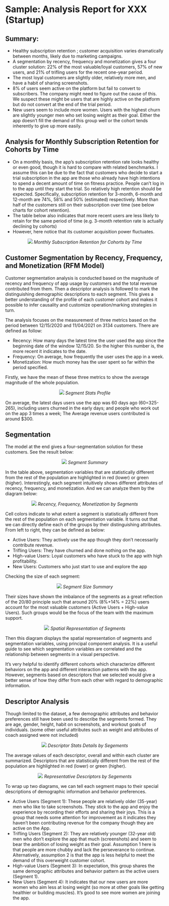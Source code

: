 
# Sample: Analysis Report for XXX (Startup)

## Summary: 
- Healthy subscription retention ; customer acquisition varies dramatically between months, likely due to marketing campaigns. 
- A segmentation by recency, frequency and monetization gives a four cluster solution:  22% of the most valuable/loyal customers, 57% of new users, and 21% of trifling users for the recent one-year period. 
- The most loyal customers are slightly older, relatively more men, and have a habit of sharing screenshots. 
- 8% of users seem active on the platform but fail to convert to subscribers. The company might need to figure out the cause of this.  We suspect these might be users that are highly active on the platform but do not convert at the end of the trial period.
- New users seem to include more women.  Users with the highest churn are slightly younger men who set losing weight as their goal. Either the app doesn’t fill the demand of this group well or the cohort tends inherently to give up more easily.

## Analysis for Monthly Subscription Retention for Cohorts by Time
- On a monthly basis, the app’s subscription retention rate looks healthy or even good, though it is hard to compare with related benchmarks.  I assume this can be due to the fact that customers who decide to start a trial subscription in the app are those who already have high intentions to spend a decent amount of time on fitness practice. People can’t log in to the app until they start the trial. So relatively high retention should be expected. Specifically, subscription retention for 3-month, 6-month and 12-month are 74%, 58% and 50% (estimated) respectively. More than half of the customers still on their subscription over time (see below charts for cohort retention). 
- The table below also indicates that more recent users are less likely to retain for the same period of time (e.g. 3-month retention rate is actually declining by cohorts)
- However, here notice that its customer acquisition power fluctuates. 

<p align="center">
  <img src="fig/MSR.png" style="max-width: 1000px" />
  <em>Monthly Subscription Retention for Cohorts by Time</em>
</p>

## Customer Segmentation by Recency, Frequency, and Monetization (RFM Model)
Customer segmentation analysis is conducted based on the magnitude of recency and frequency of app usage by customers and the total revenue contributed from them. Then a descriptor analysis is followed to mark the distinguishing demographic descriptions to each segment. This gives a better understanding of the profile of each customer cohort and makes it possible to infer causality and customize operation/marking strategies in turn. 

The analysis focuses on the measurement of three metrics based on the period between 12/15/2020 and 11/04/2021 on 3134 customers. There are defined as follow:
 - Recency: How many days the latest time the user used the app since the beginning date of the window 12/15/20. So the higher this number is, the more recent it indicates to the date.
- Frequency: On average, how frequently the user uses the app in a week.
- Monetization: How much money has the user spent so far within the period specified. 

Firstly, we have the mean of these three metrics to show the average magnitude of the whole population. 

<p align="center">
  <img src="fig/rfm.png" style="max-width: 1000px" />
  <em>Segment Stats Profile</em>
</p>

On average, the latest days users use the app was 60 days ago (60=325-265), including users churned in the early days; and people who work out on the app 3 times a week; The Average revenue users contributed is around $300. 

## Segmentation
The model at the end gives a four-segmentation solution for these customers. See the result below:

<p align="center">
  <img src="fig/rfm_segment.png" style="max-width: 1000px" />
  <em>Segment Summary</em>
</p>

In the table above, segmentation variables that are statistically different from the rest of the population are highlighted in red (lower) or green (higher). Interestingly, each segment intuitively shows different attributes of recency, frequency, and monetization. And we can analyze them by the diagram below:
  
<p align="center">
  <img src="fig/rfm_red_green.png" style="max-width: 1000px" />
  <em>Recency, Frequency, Monetization by Segments</em>
</p>
  
Cell colors indicate to what extent a segment is statistically different from the rest of the population on each segmentation variable. It turns out that we can directly define each of the groups by their distinguishing attributes. From left to right, they can be defined as below:
- Active Users: They actively use the app though they don’t necessarily contribute revenue.
- Trifling Users: They have churned and done nothing on the app.
- High-value Users: Loyal customers who have stuck to the app with high profitability.
- New Users: Customers who just start to use and explore the app

Checking the size of each segment:

<p align="center">
  <img src="fig/segment_size.png" style="max-width: 1000px" />
  <em>Segment Size Summary</em>
</p>
   
Their sizes have shown the imbalance of the segments as a great reflection of the 20/80 principle such that around 20% (8%+14% = 22%) users account for the most valuable customers (Active Users + High-value Users). Such groups would be the focus of the team with the maximum support.

<p align="center">
  <img src="fig/spacial_representation.png" style="max-width: 1000px" />
  <em>Spatial Representation of Segments</em>
</p>

Then this diagram displays the spatial representation of segments and segmentation variables, using principal component analysis. It is a useful guide to see which segmentation variables are correlated and the relationship between segments in a visual perspective.

It’s very helpful to identify different cohorts which characterize different behaviors on the app and different interaction patterns with the app. However, segments based on descriptors that we selected would give a better sense of how they differ from each other with regard to demographic information. 

## Descriptor Analysis
Though limited to the dataset, a few demographic attributes and behavior preferences still have been used to describe the segments formed. They are age, gender, height, habit on screenshots, and workout goals of individuals. (some other useful attributes such as weight and attributes of coach assigned were not included)

<p align="center">
  <img src="fig/descriptor_table.png" style="max-width: 1000px" />
  <em>Descriptor Stats Details by Segements</em>
</p>

The average values of each descriptor, overall and within each cluster are summarized. Descriptors that are statistically different from the rest of the population are highlighted in red (lower) or green (higher).

<p align="center">
  <img src="fig/descriptor_red_green.png" style="max-width: 1000px" />
  <em>Representative Descriptors by Segements</em>
</p>

To wrap up two diagrams, we can tell each segment maps to their special descriptions of demographic information and behavior preferences.
- Active Users (Segment 1): These people are relatively older (35-year) men who like to take screenshots. They stick to the app and enjoy the experience by recording their efforts and sharing their joys. This is a group that needs some attention for improvement as it indicates they haven’t been contributing revenue for the company though they are active on the App.
- Trifling Users (Segment 2): They are relatively younger (32-year old) men who don’t explore the app that much (screenshots) and seem to bear the ambition of losing weight as their goal. Assumption 1 here is that people are more chubby and lack the perseverance to continue. Alternatively, assumption 2 is that the app is less helpful to meet the demand of this overweight customer cohort.
- High-value Users (Segment 3): In expectation, this group shares the same demographic attributes and behavior pattern as the active users (Segment 1).
- New Users (Segment 4):  It indicates that our new users are more women who aim less at losing weight (so more at other goals like getting healthier or building muscles). It’s good to see more women are joining the app.

